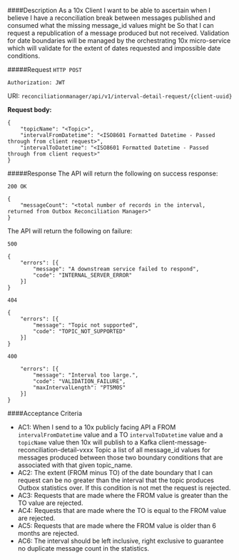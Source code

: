 ####Description 
As a 10x Client
I want to be able to ascertain when I believe I have a reconciliation break between messages published and consumed what the missing message_id values might be
So that I can request a republication of a message produced but not received.
Validation for date boundaries will be managed by the orchestrating 10x micro-service which will validate for the extent of dates requested and impossible date conditions.

#####Request
```HTTP POST```

```Authorization: JWT```

URI: ```reconciliationmanager/api/v1/interval-detail-request/{client-uuid}```

<strong>Request body:</strong>

```
{
    "topicName": "<Topic>",
    "intervalFromDatetime": "<ISO8601 Formatted Datetime - Passed through from client request>",
    "intervalToDatetime": "<ISO8601 Formatted Datetime - Passed through from client request>"
}
```

#####Response
The API will return the following on success response:

```200 OK```
```
{
    "messageCount": "<total number of records in the interval, returned from Outbox Reconciliation Manager>"
}
```


The API will return the following on failure:

```500```
```
{
    "errors": [{
        "message": "A downstream service failed to respond",
        "code": "INTERNAL_SERVER_ERROR"
    }]
}
```
```404```
```
{
    "errors": [{
        "message": "Topic not supported",
        "code": "TOPIC_NOT_SUPPORTED"
    }]
}
```

```400```

```{
    "errors": [{
        "message": "Interval too large.",
        "code": "VALIDATION_FAILURE",
        "maxIntervalLength": "PT5M0S"
    }]
}
```

####Acceptance Criteria
- AC1: When I send to a 10x publicly facing API a FROM ```intervalFromDatetime``` value and a TO ```intervalToDatetime``` value and a ```topicName``` value then 10x will publish to a Kafka client-message-reconciliation-detail-vxxx Topic a list of all message_id values for messages produced between those two boundary conditions that are associated with that given topic_name.
- AC2: The extent (FROM minus TO) of the date boundary that I can request can be no greater than the interval that the topic produces Outbox statistics over. If this condition is not met the request is rejected.
- AC3: Requests that are made where the FROM value is greater than the TO value are rejected.
- AC4: Requests that are made where the TO is equal to the FROM value are rejected.
- AC5: Requests that are made where the FROM value is older than 6 months are rejected.
- AC6: The interval should be left inclusive, right exclusive to guarantee no duplicate message count in the statistics.


